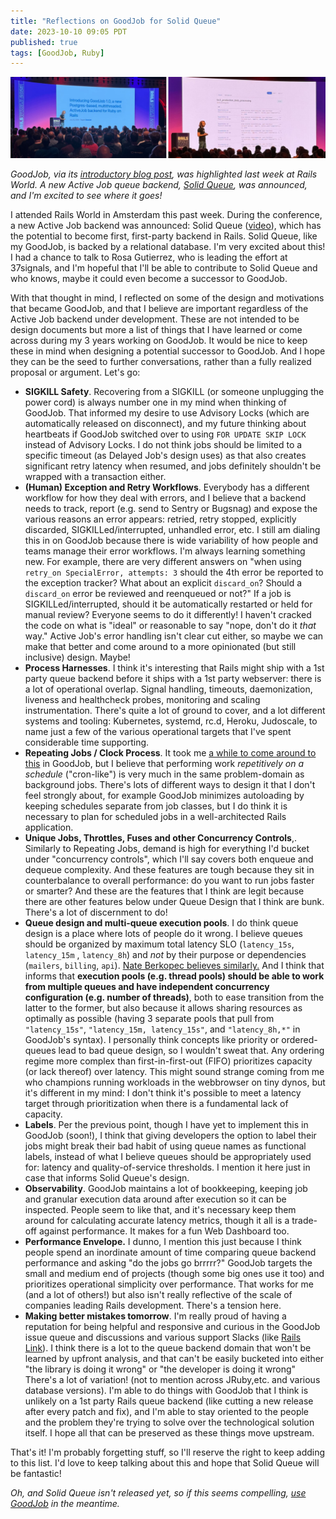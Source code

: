 ```yaml
---
title: "Reflections on GoodJob for Solid Queue"
date: 2023-10-10 09:05 PDT
published: true
tags: [GoodJob, Ruby]
---
```


<a href="/uploads/2023-10/rails_world_solid_queue.jpg"><img src="/uploads/2023-10/rails_world_solid_queue.jpg" alt="Rails World presents Solid Queue and Mission Control"></a>

_GoodJob, via its [introductory blog post](https://island94.org/2020/07/introducing-goodjob-1-0), was highlighted last week at Rails World. A new Active Job queue backend, [Solid Queue](https://rubygems.org/gems/solid_queue), was announced, and I'm excited to see where it goes!_

I attended Rails World in Amsterdam this past week. During the conference, a new Active Job backend was announced: Solid Queue ([video](https://www.youtube.com/watch?v=iqXjGiQ_D-A&t=3121s)), which has the potential to become first, first-party backend in Rails. Solid Queue, like my GoodJob, is backed by a relational database. I'm very excited about this! I had a chance to talk to Rosa Gutierrez, who is leading the effort at 37signals, and I'm hopeful that I'll be able to contribute to Solid Queue and who knows, maybe it could even become a successor to GoodJob.

With that thought in mind, I reflected on some of the design and motivations that became GoodJob, and that I believe are important regardless of the Active Job backend under development. These are not intended to be design documents but more a list of things that I have learned or come across during my 3 years working on GoodJob. It would be nice to keep these in mind when designing a potential successor to GoodJob. And I hope they can be the seed to further conversations, rather than a fully realized proposal or argument. Let's go:

- **SIGKILL Safety**. Recovering from a SIGKILL (or someone unplugging the power cord) is always number one in my mind when thinking of GoodJob. That informed my desire to use Advisory Locks (which are automatically released on disconnect), and my future thinking about heartbeats if GoodJob switched over to using `FOR UPDATE SKIP LOCK` instead of Advisory Locks. I do not think jobs should be limited to a specific timeout (as Delayed Job's design uses) as that also creates significant retry latency when resumed, and jobs definitely shouldn't be wrapped with a transaction either.
- **(Human) Exception and Retry Workflows**. Everybody has a different workflow for how they deal with errors, and I believe that a backend needs to track, report (e.g. send to Sentry or Bugsnag) and expose the various reasons an error appears: retried, retry stopped, explicitly discarded, SIGKILLed/interrupted, unhandled error, etc. I still am dialing this in on GoodJob because there is wide variability of how people and teams manage their error workflows. I'm always learning something new. For example, there are very different answers on "when using `retry_on SpecialError, attempts: 3` should the 4th error be reported to the exception tracker? What about an explicit `discard_on`? Should a `discard_on` error be reviewed and reenqueued or not?" If a job is SIGKILLed/interrupted, should it be automatically restarted or held for manual review? Everyone seems to do it differently! I haven't cracked the code on what is "ideal" or reasonable to say "nope, don't do it _that_ way." Active Job's error handling isn't clear cut either, so maybe we can make that better and come around to a more opinionated (but still inclusive) design. Maybe!
- **Process Harnesses**. I think it's interesting that Rails might ship with a 1st party queue backend before it ships with a 1st party webserver: there is a lot of operational overlap. Signal handling, timeouts, daemonization, liveness and healthcheck probes, monitoring and scaling instrumentation. There's quite a lot of ground to cover, and a lot different systems and tooling: Kubernetes,  systemd, rc.d, Heroku, Judoscale, to name just a few of the various operational targets that I've spent considerable time supporting.
- **Repeating Jobs / Clock Process**. It took me [a while to come around to this](https://github.com/bensheldon/good_job/issues/255) in GoodJob, but I believe that performing work _repetitively on a schedule_ ("cron-like") is very much in the same problem-domain as background jobs. There's lots of different ways to design it that I don't feel strongly about, for example GoodJob minimizes autoloading by keeping schedules separate from job classes, but I do think it is necessary to plan for scheduled jobs in a well-architected Rails application.
- **Unique Jobs, Throttles, Fuses and other Concurrency Controls**,. Similarly to Repeating Jobs, demand is high for everything I'd bucket under "concurrency controls", which I'll say covers both enqueue and dequeue complexity. And these features are tough because they sit in counterbalance to overall performance: do you want to run jobs faster or smarter? And these are the features that I think are legit because there are other features below under Queue Design that I think are bunk. There's a lot of discernment to do!
- **Queue design and multi-queue execution pools**. I do think queue design is a place where lots of people do it wrong. I believe queues should be organized by maximum total latency SLO (`latency_15s`, `latency_15m` , `latency_8h`) and _not_ by their purpose or dependencies  (`mailers`, `billing`, `api`). [Nate Berkopec believes similarly.](https://www.railsspeed.com/) And I think that informs that **execution pools (e.g. thread pools) should be able to work from multiple queues and have independent concurrency configuration (e.g. number of threads)**, both to ease transition from the latter to the former, but also because it allows sharing resources as optimally as possible (having 3 separate pools that pull from `"latency_15s"`, `"latency_15m, latency_15s"`, and `"latency_8h,*"` in GoodJob's syntax). I personally think concepts like priority or ordered-queues lead to bad queue design, so I wouldn't sweat that. Any ordering regime more complex than first-in-first-out (FIFO) prioritizes capacity (or lack thereof) over latency. This might sound strange coming from me who champions running workloads in the webbrowser on tiny dynos, but it's different in my mind: I don't think it's possible to meet a latency target through prioritization when there is a fundamental lack of capacity.
- **Labels**. Per the previous point, though I have yet to implement this in GoodJob (soon!), I think that giving developers the option to label their jobs might break their bad habit of using queue names as functional labels, instead of what I believe queues should be appropriately used for: latency and quality-of-service thresholds. I mention it here just in case that informs Solid Queue's design.
- **Observability**. GoodJob maintains a lot of bookkeeping, keeping job and granular execution data around after execution so it can be inspected. People seem to like that, and it's necessary keep them around for calculating accurate latency metrics, though it all is a trade-off against performance. It makes for a fun Web Dashboard too.
- **Performance Envelope.** I dunno, I mention this just because I think people spend an inordinate amount of time comparing queue backend performance and asking "do the jobs go brrrrr?" GoodJob targets the small and medium end of projects (though some big ones use it too) and prioritizes operational simplicity over performance. That works for me (and a lot of others!) but also isn't really reflective of the scale of companies leading Rails development. There's a tension here.
- **Making better mistakes tomorrow**. I'm really proud of having a reputation for being helpful and responsive and curious in the GoodJob issue queue and discussions and various support Slacks (like [Rails Link](https://www.rubyonrails.link)). I think there is a lot to the queue backend domain that won't be learned by upfront analysis, and that can't be easily bucketed into either "the library is doing it wrong" or "the developer is doing it wrong" There's a lot of variation! (not to mention across JRuby,etc. and various database versions). I'm able to do things with GoodJob that I think is unlikely on a 1st party Rails queue backend (like cutting a new release after every patch and fix), and I'm able to stay oriented to the people and the problem they're trying to solve over the technological solution itself. I hope all that can be preserved as these things move upstream.

That's it! I'm probably forgetting stuff, so I'll reserve the right to keep adding to this list. I'd love to keep talking about this and hope that Solid Queue will be fantastic!

_Oh, and Solid Queue isn't released yet, so if this seems compelling, [use GoodJob](https://github.com/bensheldon/good_job) in the meantime._
